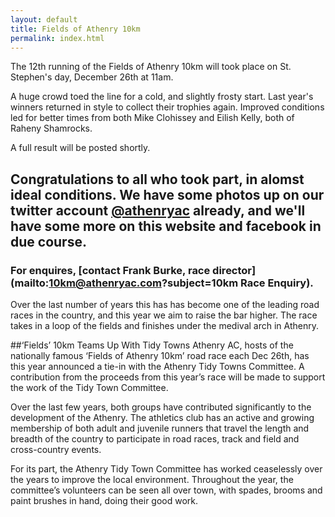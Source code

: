 ```yaml
---
layout: default
title: Fields of Athenry 10km
permalink: index.html
---
```

The 12th running of the Fields of Athenry 10km will took place on St. Stephen's day, December 26th at 11am.

A huge crowd toed the line for a cold, and slightly frosty start. Last year's winners returned in style to collect their trophies again. 
Improved conditions led for better times from both Mike Clohissey and Eilish Kelly, both of Raheny Shamrocks.

A full result will be posted shortly. 

Congratulations to all who took part, in alomst ideal conditions. We have some photos up on our twitter account [@athenryac](https://twitter.com/athenryac) already, and we'll have some more on this website and facebook in due course.
----

### For enquires, [contact Frank Burke, race director](mailto:10km@athenryac.com?subject=10km Race Enquiry).

Over the last number of years this has has become one of the leading road races in the country, and this year we aim to raise the bar higher. The race takes in a loop of the fields and finishes under the medival arch in Athenry. 

##‘Fields’ 10km Teams Up With Tidy Towns
Athenry AC, hosts of the nationally famous ‘Fields of Athenry 10km’ road race each Dec 26th, has this year announced a tie-in with the Athenry Tidy Towns Committee. A contribution from the proceeds from this year’s race will be made to support the work of the Tidy Town Committee.

Over the last few years, both groups have contributed significantly to the development of the Athenry. The athletics club has an active and growing membership of both adult and juvenile runners that travel the length and breadth of the country to participate in road races, track and field and cross-country events. 

For its part, the Athenry Tidy Town Committee has worked ceaselessly over the years to improve the local environment. Throughout the year, the committee’s volunteers can be seen all over town, with spades, brooms and paint brushes in hand, doing their good work.

